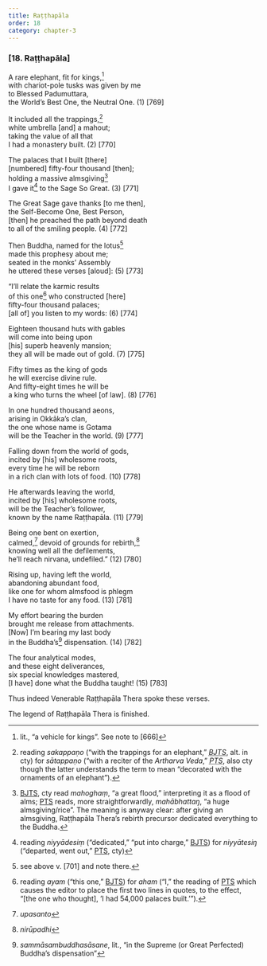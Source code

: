 ```yaml
---
title: Raṭṭhapāla
order: 18
category: chapter-3
---
```


### \[18. Raṭṭhapāla\]

A rare elephant, fit for kings,[^1]  
with chariot-pole tusks was given by me  
to Blessed Padumuttara,  
the World’s Best One, the Neutral One. (1) \[769\]

It included all the trappings,[^2]  
white umbrella \[and\] a mahout;  
taking the value of all that  
I had a monastery built. (2) \[770\]

The palaces that I built \[there\]  
\[numbered\] fifty-four thousand \[then\];  
holding a massive almsgiving[^3]  
I gave it[^4] to the Sage So Great. (3) \[771\]

The Great Sage gave thanks \[to me then\],  
the Self-Become One, Best Person,  
\[then\] he preached the path beyond death  
to all of the smiling people. (4) \[772\]

Then Buddha, named for the lotus[^5]  
made this prophesy about me;  
seated in the monks’ Assembly  
he uttered these verses \[aloud\]: (5) \[773\]

“I’ll relate the karmic results  
of this one[^6] who constructed \[here\]  
fifty-four thousand palaces;  
\[all of\] you listen to my words: (6) \[774\]

Eighteen thousand huts with gables  
will come into being upon  
\[his\] superb heavenly mansion;  
they all will be made out of gold. (7) \[775\]

Fifty times as the king of gods  
he will exercise divine rule.  
And fifty-eight times he will be  
a king who turns the wheel \[of law\]. (8) \[776\]

In one hundred thousand aeons,  
arising in Okkāka’s clan,  
the one whose name is Gotama  
will be the Teacher in the world. (9) \[777\]

Falling down from the world of gods,  
incited by \[his\] wholesome roots,  
every time he will be reborn  
in a rich clan with lots of food. (10) \[778\]

He afterwards leaving the world,  
incited by \[his\] wholesome roots,  
will be the Teacher’s follower,  
known by the name Raṭṭhapāla. (11) \[779\]

Being one bent on exertion,  
calmed,[^7] devoid of grounds for rebirth,[^8]  
knowing well all the defilements,  
he’ll reach nirvana, undefiled.” (12) \[780\]

Rising up, having left the world,  
abandoning abundant food,  
like one for whom almsfood is phlegm  
I have no taste for any food. (13) \[781\]

My effort bearing the burden  
brought me release from attachments.  
\[Now\] I’m bearing my last body  
in the Buddha’s[^9] dispensation. (14) \[782\]

The four analytical modes,  
and these eight deliverances,  
six special knowledges mastered,  
\[I have\] done what the Buddha taught! (15) \[783\]

Thus indeed Venerable Raṭṭhapāla Thera spoke these verses.

The legend of Raṭṭhapāla Thera is finished.

[^1]: lit., “a vehicle for kings”. See note to \[666\]

[^2]: reading *sakappaṇo* (“with the trappings for an elephant,” <dfn id="#BJTS"><abbr title="Buddha Jayanthi Tripitaka Series">BJTS</abbr></dfn>, alt. in cty) for *sātappaṇo* (“with a reciter of the *Artharva Veda*,” <dfn id="#PTS"><abbr title="Pali Text Society">PTS</abbr></dfn>, also cty though the latter understands the term to mean “decorated with the ornaments of an elephant”).

[^3]: <a href="#BJTS" class="abbr">BJTS</a>, cty read *mahoghaṃ*, “a great flood,” interpreting it as a flood of alms; <a href="#PTS" class="abbr">PTS</a> reads, more straightforwardly, *mahābhattaŋ*, “a huge almsgiving/rice”. The meaning is anyway clear: after giving an almsgiving, Raṭṭhapāla Thera’s rebirth precursor dedicated everything to the Buddha.

[^4]: reading *niyyādesiṃ* (“dedicated,” “put into charge,” <a href="#BJTS" class="abbr">BJTS</a>) for *niyyātesiŋ* (“departed, went out,” <a href="#PTS" class="abbr">PTS</a>, cty)

[^5]: see above v. \[701\] and note there.

[^6]: reading *ayam* (“this one,” <a href="#BJTS" class="abbr">BJTS</a>) for *aham* (“I,” the reading of <a href="#PTS" class="abbr">PTS</a> which causes the editor to place the first two lines in quotes, to the effect, “\[the one who thought\], ’I had 54,000 palaces built.’”).

[^7]: *upasanto*

[^8]: *nirūpadhi*

[^9]: *sammāsambuddhasāsane*, lit., “in the Supreme (or Great Perfected) Buddha’s dispensation”
